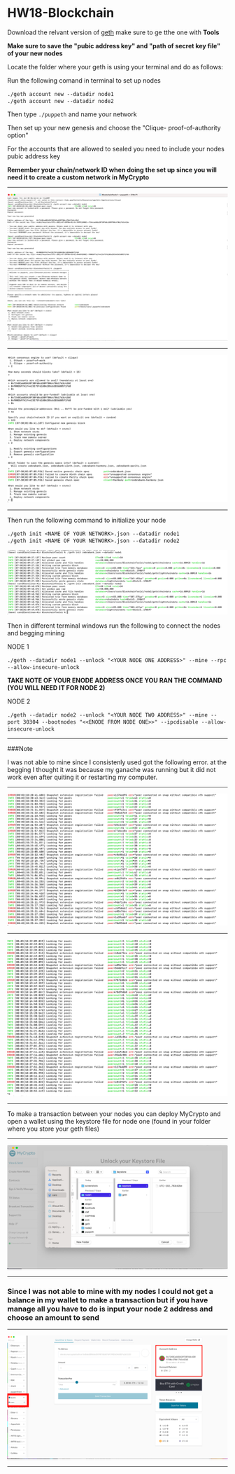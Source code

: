 # HW18-Blockchain

Download the relvant version of [geth]( https://geth.ethereum.org/downloads/)  make sure to ge tthe one with **Tools**

**Make sure to save the "pubic address key" and "path of secret key file" of your new nodes**

Locate the folder where your geth is using your terminal and do as follows:

Run the following comand in terminal to set up nodes 

```
./geth account new --datadir node1
./geth account new --datadir node2

```

Then type ``` ./puppeth ``` and name your network

Then set up your new genesis and choose the "Clique- proof-of-authority option"

For the accounts that are allowed to sealed you need to include your nodes pubic address key

**Remember your chain/network ID when doing the set up since you will need it to create a custom network in MyCrypto**

---
![Set_up](screenshots/zebrabank1.png)

---

![Set_up](screenshots/zebrabankgenesissetup2.png)

---

Then run the following command to initialize your node 

```
./geth init <NAME OF YOUR NETWORK>.json --datadir node1
./geth init <NAME OF YOUR NETWORK>.json --datadir node2

```

![Node_init](screenshots/zebra3.png)

Then in different terminal windows run the following to connect the nodes and begging mining 

NODE 1 
```
./geth --datadir node1 --unlock "<YOUR NODE ONE ADDRESS>" --mine --rpc --allow-insecure-unlock

```
**TAKE NOTE OF YOUR ENODE ADDRESS ONCE YOU RAN THE COMMAND (YOU WILL NEED IT FOR NODE 2)**

NODE 2 
```
./geth --datadir node2 --unlock "<YOUR NODE TWO ADDRESS>" --mine --port 30304 --bootnodes "<<ENODE FROM NODE ONE>>" --ipcdisable --allow-insecure-unlock

```
---

###Note

I was not able to mine since I consistenly used got the following error.
at the begging I thought it was because my ganache was running but it did not work even after quiting it or restarting my computer.

---
![Node1_error](screenshots/node1err.png)

---

![Node2_error](screenshots/node2err.png)

---

To make a transaction between your nodes you can deploy MyCrypto and open a wallet using the keystore file for node one (found in your folder where you store your geth files)

---
![using_keystore_file](screenshots/zebraloginwkeystore.png)

---
### Since I was not able to mine with my nodes I could not get a balance in my wallet to make a transaction but if you have manage all you have to do is input your node 2 address and choose an amount to send 
---
![Connected_to_custome](screenshots/zebramycrypto.png)

---
